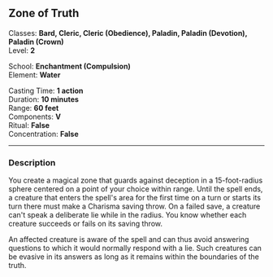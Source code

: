 ## Zone of Truth

Classes: **Bard, Cleric, Cleric (Obedience), Paladin, Paladin (Devotion), Paladin (Crown)**  
Level: **2**  

School: **Enchantment (Compulsion)**  
Element: **Water**  

Casting Time: **1 action**  
Duration: **10 minutes**  
Range: **60 feet**  
Components: **V**  
Ritual: **False**  
Concentration: **False**  

------

### Description

You create a magical zone that guards against deception in a 15-foot-radius sphere centered on a point of your choice within range. Until the spell ends, a creature that enters the spell's area for the first time on a turn or starts its turn there must make a Charisma saving throw. On a failed save, a creature can't speak a deliberate lie while in the radius. You know whether each creature succeeds or fails on its saving throw.

An affected creature is aware of the spell and can thus avoid answering questions to which it would normally respond with a lie. Such creatures can be evasive in its answers as long as it remains within the boundaries of the truth.